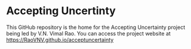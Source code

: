 # Accepting Uncertinty

This GitHub repository is the home for the Accepting Uncertainty project being led by V.N. Vimal Rao. You can access the project website at https://RaoVNV.github.io/acceptuncertainty
